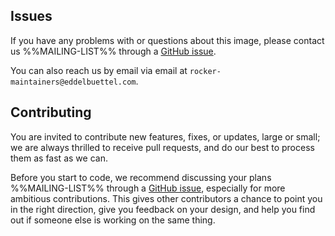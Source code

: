 ## Issues

If you have any problems with or questions about this image, please contact us
%%MAILING-LIST%% through a [GitHub issue](%%GITHUB-REPO%%/issues).

You can also reach us by email via email at
`rocker-maintainers@eddelbuettel.com`.

## Contributing

You are invited to contribute new features, fixes, or updates, large or small;
we are always thrilled to receive pull requests, and do our best to process them
as fast as we can.

Before you start to code, we recommend discussing your plans %%MAILING-LIST%%
through a [GitHub issue](%%GITHUB-REPO%%/issues), especially for more ambitious
contributions. This gives other contributors a chance to point you in the right
direction, give you feedback on your design, and help you find out if someone
else is working on the same thing.

